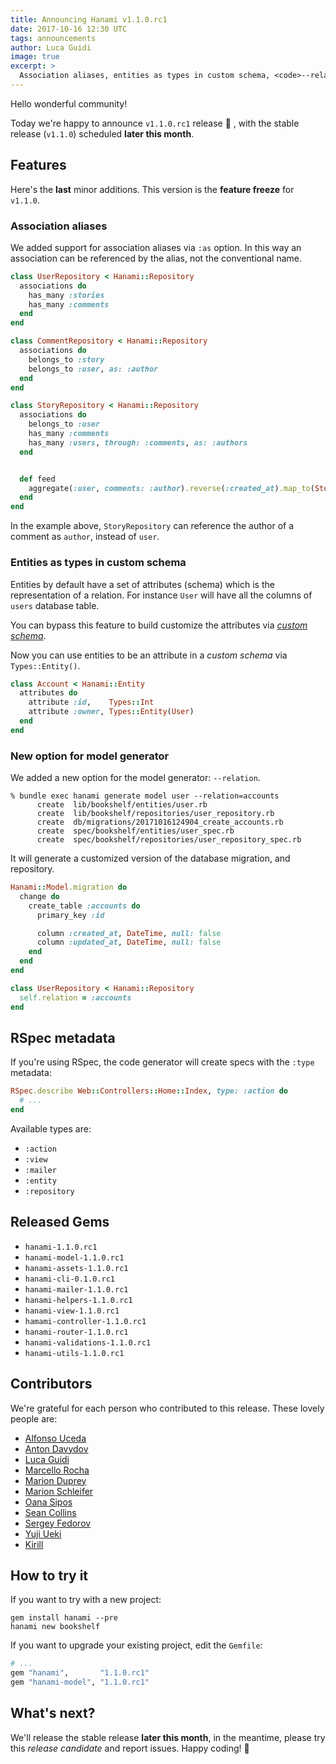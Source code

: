 ```yaml
---
title: Announcing Hanami v1.1.0.rc1
date: 2017-10-16 12:30 UTC
tags: announcements
author: Luca Guidi
image: true
excerpt: >
  Association aliases, entities as types in custom schema, <code>--relation</code> option for model generator, RSpec metadata, bug fixes.
---
```


Hello wonderful community!

Today we're happy to announce `v1.1.0.rc1` release 🙌 , with the stable release (`v1.1.0`) scheduled **later this month**.

## Features

Here's the **last** minor additions. This version is the **feature freeze** for `v1.1.0`.

### Association aliases

We added support for association aliases via `:as` option.
In this way an association can be referenced by the alias, not the conventional name.

```ruby
class UserRepository < Hanami::Repository
  associations do
    has_many :stories
    has_many :comments
  end
end
```

```ruby
class CommentRepository < Hanami::Repository
  associations do
    belongs_to :story
    belongs_to :user, as: :author
  end
end
```

```ruby
class StoryRepository < Hanami::Repository
  associations do
    belongs_to :user
    has_many :comments
    has_many :users, through: :comments, as: :authors
  end


  def feed
    aggregate(:user, comments: :author).reverse(:created_at).map_to(Story)
  end
end
```

In the example above, `StoryRepository` can reference the author of a comment as `author`, instead of `user`.

### Entities as types in custom schema

Entities by default have a set of attributes (schema) which is the representation of a relation.
For instance `User` will have all the columns of `users` database table.

You can bypass this feature to build customize the attributes via [_custom schema_](http://hanamirb.org/guides/1.0/models/entities#custom-schema).

Now you can use entities to be an attribute in a _custom schema_ via `Types::Entity()`.

```ruby
class Account < Hanami::Entity
  attributes do
    attribute :id,    Types::Int
    attribute :owner, Types::Entity(User)
  end
end
```

### New option for model generator

We added a new option for the model generator: `--relation`.

```
% bundle exec hanami generate model user --relation=accounts
      create  lib/bookshelf/entities/user.rb
      create  lib/bookshelf/repositories/user_repository.rb
      create  db/migrations/20171016124904_create_accounts.rb
      create  spec/bookshelf/entities/user_spec.rb
      create  spec/bookshelf/repositories/user_repository_spec.rb
```

It will generate a customized version of the database migration, and repository.

```ruby
Hanami::Model.migration do
  change do
    create_table :accounts do
      primary_key :id

      column :created_at, DateTime, null: false
      column :updated_at, DateTime, null: false
    end
  end
end
```

```ruby
class UserRepository < Hanami::Repository
  self.relation = :accounts
end
```

## RSpec metadata

If you're using RSpec, the code generator will create specs with the `:type` metadata:

```ruby
RSpec.describe Web::Controllers::Home::Index, type: :action do
  # ...
end
```

Available types are:

- `:action`
- `:view`
- `:mailer`
- `:entity`
- `:repository`

## Released Gems

- `hanami-1.1.0.rc1`
- `hanami-model-1.1.0.rc1`
- `hanami-assets-1.1.0.rc1`
- `hanami-cli-0.1.0.rc1`
- `hanami-mailer-1.1.0.rc1`
- `hanami-helpers-1.1.0.rc1`
- `hanami-view-1.1.0.rc1`
- `hamami-controller-1.1.0.rc1`
- `hanami-router-1.1.0.rc1`
- `hanami-validations-1.1.0.rc1`
- `hanami-utils-1.1.0.rc1`

## Contributors

We're grateful for each person who contributed to this release. These lovely people are:

- [Alfonso Uceda](https://github.com/AlfonsoUceda)
- [Anton Davydov](https://github.com/davydovanton)
- [Luca Guidi](https://github.com/jodosha)
- [Marcello Rocha](https://github.com/mereghost)
- [Marion Duprey](https://github.com/TiteiKo)
- [Marion Schleifer](https://github.com/marionschleifer)
- [Oana Sipos](https://github.com/oana-sipos)
- [Sean Collins](https://github.com/cllns)
- [Sergey Fedorov](https://github.com/Strech)
- [Yuji Ueki](https://github.com/unhappychoice)
- [Kirill](https://github.com/likeath)

## How to try it

If you want to try with a new project:

```shell
gem install hanami --pre
hanami new bookshelf
```

If you want to upgrade your existing project, edit the `Gemfile`:

```ruby
# ...
gem "hanami",       "1.1.0.rc1"
gem "hanami-model", "1.1.0.rc1"
```

## What's next?

We'll release the stable release **later this month**, in the meantime, please try this _release candidate_ and report issues.
Happy coding! 🌸
